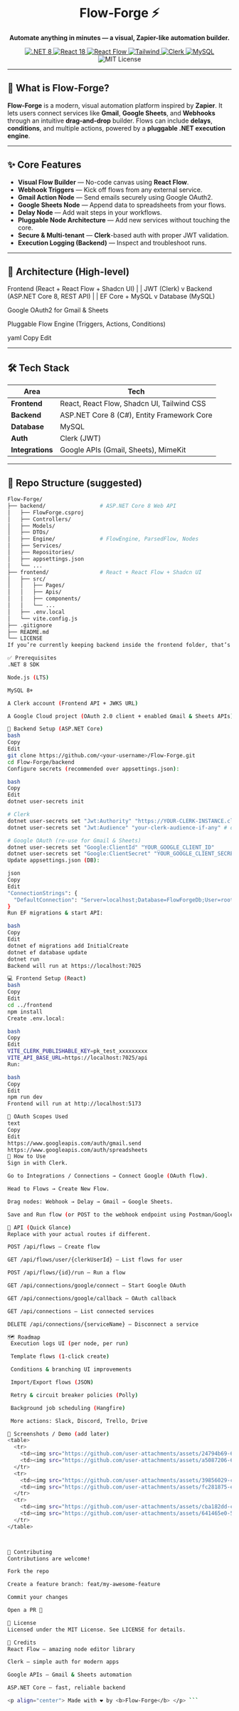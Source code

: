 <h1 align="center">Flow‑Forge ⚡</h1>
<p align="center">
  <b>Automate anything in minutes — a visual, Zapier-like automation builder.</b>
</p>

<p align="center">
  <a href="https://dotnet.microsoft.com/download/dotnet/8.0">
    <img src="https://img.shields.io/badge/.NET-8.0-512BD4?logo=dotnet&logoColor=white" alt=".NET 8" />
  </a>
  <a href="https://react.dev/">
    <img src="https://img.shields.io/badge/React-18-61DAFB?logo=react&logoColor=black" alt="React 18" />
  </a>
  <a href="https://reactflow.dev/">
    <img src="https://img.shields.io/badge/React%20Flow-latest-000000?logo=react&logoColor=white" alt="React Flow" />
  </a>
  <a href="https://tailwindcss.com/">
    <img src="https://img.shields.io/badge/TailwindCSS-latest-06B6D4?logo=tailwindcss&logoColor=white" alt="Tailwind" />
  </a>
  <a href="https://clerk.com/">
    <img src="https://img.shields.io/badge/Auth-Clerk-6C47FF?logo=clerk&logoColor=white" alt="Clerk" />
  </a>
  <a href="https://www.mysql.com/">
    <img src="https://img.shields.io/badge/MySQL-8-4479A1?logo=mysql&logoColor=white" alt="MySQL" />
  </a>
  <img src="https://img.shields.io/badge/License-MIT-green" alt="MIT License" />
</p>

---

## 🚀 What is Flow‑Forge?

**Flow‑Forge** is a modern, visual automation platform inspired by **Zapier**. It lets users connect services like **Gmail**, **Google Sheets**, and **Webhooks** through an intuitive **drag‑and‑drop** builder. Flows can include **delays**, **conditions**, and multiple actions, powered by a **pluggable .NET execution engine**.

---

## ✨ Core Features

- **Visual Flow Builder** — No-code canvas using **React Flow**.
- **Webhook Triggers** — Kick off flows from any external service.
- **Gmail Action Node** — Send emails securely using Google OAuth2.
- **Google Sheets Node** — Append data to spreadsheets from your flows.
- **Delay Node** — Add wait steps in your workflows.
- **Pluggable Node Architecture** — Add new services without touching the core.
- **Secure & Multi-tenant** — **Clerk**-based auth with proper JWT validation.
- **Execution Logging (Backend)** — Inspect and troubleshoot runs.

---

## 🧱 Architecture (High-level)

Frontend (React + React Flow + Shadcn UI)
|
| JWT (Clerk)
v
Backend (ASP.NET Core 8, REST API)
|
| EF Core + MySQL
v
Database (MySQL)

Google OAuth2 for Gmail & Sheets

Pluggable Flow Engine (Triggers, Actions, Conditions)

yaml
Copy
Edit

---

## 🛠 Tech Stack

| Area        | Tech                                                                 |
|-------------|----------------------------------------------------------------------|
| **Frontend**| React, React Flow, Shadcn UI, Tailwind CSS                           |
| **Backend** | ASP.NET Core 8 (C#), Entity Framework Core                           |
| **Database**| MySQL                                                                 |
| **Auth**    | Clerk (JWT)                                                          |
| **Integrations** | Google APIs (Gmail, Sheets), MimeKit                            |

---

## 📂 Repo Structure (suggested)

```bash
Flow-Forge/
├── backend/                 # ASP.NET Core 8 Web API
│   ├── FlowForge.csproj
│   ├── Controllers/
│   ├── Models/
│   ├── DTOs/
│   ├── Engine/              # FlowEngine, ParsedFlow, Nodes
│   ├── Services/
│   ├── Repositories/
│   ├── appsettings.json
│   └── ...
├── frontend/                # React + React Flow + Shadcn UI
│   ├── src/
│   │   ├── Pages/
│   │   ├── Apis/
│   │   ├── components/
│   │   └── ...
│   ├── .env.local
│   └── vite.config.js
├── .gitignore
├── README.md
└── LICENSE
If you’re currently keeping backend inside the frontend folder, that’s OK—just explain it in this README. You can restructure later.

✅ Prerequisites
.NET 8 SDK

Node.js (LTS)

MySQL 8+

A Clerk account (Frontend API + JWKS URL)

A Google Cloud project (OAuth 2.0 client + enabled Gmail & Sheets APIs)

🔧 Backend Setup (ASP.NET Core)
bash
Copy
Edit
git clone https://github.com/<your-username>/Flow-Forge.git
cd Flow-Forge/backend
Configure secrets (recommended over appsettings.json):

bash
Copy
Edit
dotnet user-secrets init

# Clerk
dotnet user-secrets set "Jwt:Authority" "https://YOUR-CLERK-INSTANCE.clerk.accounts.dev"
dotnet user-secrets set "Jwt:Audience" "your-clerk-audience-if-any" # optional

# Google OAuth (re-use for Gmail & Sheets)
dotnet user-secrets set "Google:ClientId" "YOUR_GOOGLE_CLIENT_ID"
dotnet user-secrets set "Google:ClientSecret" "YOUR_GOOGLE_CLIENT_SECRET"
Update appsettings.json (DB):

json
Copy
Edit
"ConnectionStrings": {
  "DefaultConnection": "Server=localhost;Database=FlowForgeDb;User=root;Password=YOUR_PASSWORD;"
}
Run EF migrations & start API:

bash
Copy
Edit
dotnet ef migrations add InitialCreate
dotnet ef database update
dotnet run
Backend will run at https://localhost:7025

💻 Frontend Setup (React)
bash
Copy
Edit
cd ../frontend
npm install
Create .env.local:

bash
Copy
Edit
VITE_CLERK_PUBLISHABLE_KEY=pk_test_xxxxxxxxx
VITE_API_BASE_URL=https://localhost:7025/api
Run:

bash
Copy
Edit
npm run dev
Frontend will run at http://localhost:5173

🔐 OAuth Scopes Used
text
Copy
Edit
https://www.googleapis.com/auth/gmail.send
https://www.googleapis.com/auth/spreadsheets
🧪 How to Use
Sign in with Clerk.

Go to Integrations / Connections → Connect Google (OAuth flow).

Head to Flows → Create New Flow.

Drag nodes: Webhook → Delay → Gmail → Google Sheets.

Save and Run flow (or POST to the webhook endpoint using Postman/Google Forms).

🧭 API (Quick Glance)
Replace with your actual routes if different.

POST /api/flows – Create flow

GET /api/flows/user/{clerkUserId} – List flows for user

POST /api/flows/{id}/run – Run a flow

GET /api/connections/google/connect – Start Google OAuth

GET /api/connections/google/callback – OAuth callback

GET /api/connections – List connected services

DELETE /api/connections/{serviceName} – Disconnect a service

🗺️ Roadmap
 Execution logs UI (per node, per run)

 Template flows (1-click create)

 Conditions & branching UI improvements

 Import/Export flows (JSON)

 Retry & circuit breaker policies (Polly)

 Background job scheduling (Hangfire)

 More actions: Slack, Discord, Trello, Drive

📸 Screenshots / Demo (add later)
<table>
  <tr>
    <td><img src="https://github.com/user-attachments/assets/24794b69-622a-4681-a43f-063768bcc5c8" width="400"/></td>
    <td><img src="https://github.com/user-attachments/assets/a5087206-6599-4a7f-b023-8bdb4264a038" width="400"/></td>
  </tr>
  <tr>
    <td><img src="https://github.com/user-attachments/assets/39856029-cf1e-4289-aba1-1c402c893ea2" width="400"/></td>
    <td><img src="https://github.com/user-attachments/assets/fc281875-eb75-40ee-89ba-ee4387fe577a" width="400"/></td>
  </tr>
  <tr>
    <td><img src="https://github.com/user-attachments/assets/cba182dd-c3e5-407f-9e04-a664a6bd8dfe" width="400"/></td>
    <td><img src="https://github.com/user-attachments/assets/641465e0-5659-48e7-b83f-af6179803456" width="400"/></td>
  </tr>
</table>



🤝 Contributing
Contributions are welcome!

Fork the repo

Create a feature branch: feat/my-awesome-feature

Commit your changes

Open a PR 🎉

📜 License
Licensed under the MIT License. See LICENSE for details.

🙌 Credits
React Flow – amazing node editor library

Clerk – simple auth for modern apps

Google APIs – Gmail & Sheets automation

ASP.NET Core – fast, reliable backend

<p align="center"> Made with ❤️ by <b>Flow‑Forge</b> </p> ```
